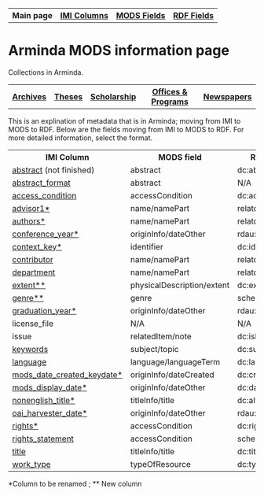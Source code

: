 <!DOCTYPE html>
<html>
<head>


</head>
<body>

<table style="width:100%">
  <tr>
    <th>Main page</th>
	<th><a href="IMI.html">IMI Columns</a></th>
    <th><a href="MODS.html">MODS Fields</a></th>
    <th><a href="#">RDF Fields</a></th>
  </tr>
<table>
 <h1>Arminda MODS information page</h1> 
  
<p>Collections in Arminda.</p>
   <tr>
    <th><a href="Archives.html">Archives</a></th>
	<th><a href="Theses.html">Theses</a></th>
    <th><a href="Scholarship.html">Scholarship</a></th>
    <th><a href="#">Offices & Programs</a></th>
	<th><a href="#">Newspapers</a></th>
  </tr>
 </table>
  
</table>
<p>This is an explination of metadata that is in Arminda; moving from IMI to MODS to RDF. Below are the fields moving from IMI to MODS to RDF. For more detailed information, select the format.</p>
<table>
  <tr>
    <th>IMI Column</th>
    <th>MODS field</th>
    <th>RDF field</th>
  </tr>
  <tr>
    <td><a href="abstract.html">abstract</a> (not finished)</td>
    <td>abstract</td>
    <td>dc:abstract</td>
  </tr>
  <tr>
    <td><a href="abstract_format.html">abstract_format</a></td>
    <td>abstract</td>
    <td>N/A</td>
   </tr>
   <tr>
    <td><a href="access_condition.md">access_condition</a></td>
    <td>accessCondition</td>
    <td>dc:accessRights</td>
  </tr>
   <tr>
    <td><a href="IMI.advisor.html">advisor1*</a></td>
    <td>name/namePart</td>
    <td>relators:ths</td>
  </tr>
     <tr>
    <td><a href="authors.html">authors*</a></td>
    <td>name/namePart</td>
    <td>relators:aut</td>
  </tr>
  <tr>
    <td><a href="conference_year.html">conference_year*</a></td>
    <td>originInfo/dateOther</td>
    <td>rdau:P60526</td>
  </tr>
     <tr>
    <td><a href="context_key.html">context_key*</a></td>
    <td>identifier</td>
    <td>dc:identifier</td>
  </tr>
  <tr>
    <td><a href="contributors.html">contributor</a></td>
    <td>name/namePart</td>
    <td>relators:ctb</td>
  </tr>
  <tr>
    <td><a href="department.html">department</a></td>
    <td>name/namePart</td>
    <td>relators:ctb</td>
  </tr>
  <tr>
    <td><a href="extent.html">extent**</a></td>
    <td>physicalDescription/extent</td>
    <td>dc:extent</td>
  </tr>
  <tr>
    <td><a href="genre.html">genre**</a></td>
    <td>genre</td>
    <td>schema:genre</td>
  </tr>
  <tr>
    <td><a href="graduation_year.html">graduation_year*</a></td>
    <td>originInfo/dateOther</td>
    <td>rdau:P60514</td>
  </tr>
    <tr>
    <td>license_file</td>
    <td>N/A</td>
    <td>N/A</td>
  </tr>
  <tr>
    <td>issue</td>
    <td>relatedItem/note</td>
    <td>dc:isPartOf</td>
  </tr>
    <tr>
    <td><a href="keywords.html">keywords</a></td>
    <td>subject/topic</td>
    <td>dc:subject</td>
  </tr>
    <tr>
    <td><a href="language.html">language</a></td>
    <td>language/languageTerm</td>
    <td>dc:language</td>
  </tr>
  <tr>
    <td><a href="mods_date_created_keydate.html">mods_date_created_keydate*</a></td>
    <td>originInfo/dateCreated</td>
    <td>dc:created</td>
  </tr>
    <tr>
    <td><a href="mods_display_date.html">mods_display_date*</a></td>
    <td>originInfo/dateOther</td>
    <td>dc:date</td>
  </tr>
    <tr>
    <td><a href="nonenglish_title.html">nonenglish_title*</a></td>
    <td>titleInfo/title</td>
    <td>dc:alternative</td>
  </tr>
    <tr>
    <td><a href="oai_harvester_date.html">oai_harvester_date*</a></td>
    <td>originInfo/dateOther</td>
    <td>rdau:P60324</td>
  </tr>
   <tr>
    <td><a href="rights.html">rights*</a></td>
    <td>accessCondition</td>
    <td>dc:rights</td>
  </tr>
   <tr>
    <td><a href="rights_statement.html">rights_statement</a></td>
    <td>accessCondition</td>
    <td>schema:license</td>
  </tr>
  <tr>
    <td><a href="title.html">title</a></td>
    <td>titleInfo/title</td>
    <td>dc:title</td>
  </tr>
  <tr>
    <td><a href="work_type.html">work_type</a></td>
    <td>typeOfResource</td>
    <td>dc:type</td>
  </tr>
</table>
<p>*Column to be renamed ; ** New column</p>
</body>
</html>
